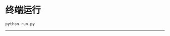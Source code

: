 # 终端运行

```shell
python run.py
```
***************************************************************************************************************************************************************************************************************************************************************************************************************************************************************************************************************************************************************************************************************************************************************************************************************************************************************************************************************************************************************************************************************************************************************************************************************************************************************